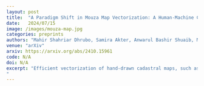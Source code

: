 ```yaml
---
layout: post
title:  "A Paradigm Shift in Mouza Map Vectorization: A Human-Machine Collaboration Approach"
date:   2024/07/15
image: /images/mouza-map.jpg
categories: preprints
authors: "Mahir Shahriar Dhrubo, Samira Akter, Anwarul Bashir Shuaib, Md Toki Tahmid, Zahid Hasan, ABM Islam"
venue: "arXiv"
arxiv: https://arxiv.org/abs/2410.15961
code: N/A
doi: N/A
excerpt: "Efficient vectorization of hand-drawn cadastral maps, such as Mouza maps in Bangladesh, poses a significant challenge due to their complex structures. Current manual digitization methods are time-consuming and labor-intensive. Our study proposes a semi-automated approach to streamline the digitization process, saving both time and human resources. Our methodology focuses on separating the plot boundaries and plot identifiers and applying our digitization methodology to convert both of them into vectorized format. To accomplish full vectorization, Convolutional Neural Network (CNN) models are utilized for pre-processing and plot number detection along with our smoothing algorithms based on the diversity of vector maps. The CNN models are trained with our own labeled dataset, generated from the maps, and smoothing algorithms are introduced from the various observations of the map's vector formats. Further human intervention remains essential for precision. We have evaluated our methods on several maps and provided both quantitative and qualitative results with user study. The result demonstrates that our methodology outperforms the existing map digitization processes significantly.
"
---
```

